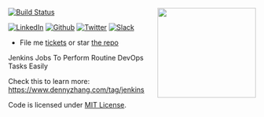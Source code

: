 <a href="https://github.com/DennyZhang?tab=followers"><img align="right" width="200" height="183" src="https://www.dennyzhang.com/wp-content/uploads/denny/watermark/github.png" /></a>

[![Build Status](https://travis-ci.org/DennyZhang/devops_jenkins.svg?branch=master)](https://travis-ci.org/DennyZhang/devops_jenkins)

[![LinkedIn](https://www.dennyzhang.com/wp-content/uploads/sns/linkedin.png)](https://www.linkedin.com/in/dennyzhang001) [![Github](https://www.dennyzhang.com/wp-content/uploads/sns/github.png)](https://github.com/DennyZhang) [![Twitter](https://www.dennyzhang.com/wp-content/uploads/sns/twitter.png)](https://twitter.com/dennyzhang001) [![Slack](https://www.dennyzhang.com/wp-content/uploads/sns/slack.png)](https://www.dennyzhang.com/slack)

- File me [tickets](https://github.com/DennyZhang/devops_jenkins/issues) or star [the repo](https://github.com/DennyZhang/devops_jenkins)

Jenkins Jobs To Perform Routine DevOps Tasks Easily

Check this to learn more: https://www.dennyzhang.com/tag/jenkins

Code is licensed under [MIT License](https://www.dennyzhang.com/wp-content/mit_license.txt).
